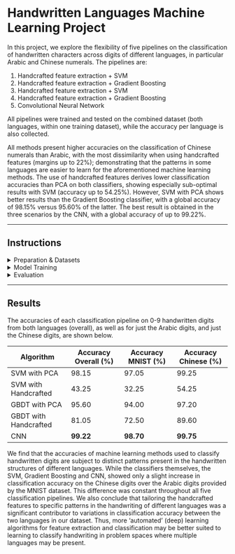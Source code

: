 # Handwritten Languages Machine Learning Project

In this project, we explore the flexibility of five pipelines on the classification of handwritten characters across digits of different languages, in particular Arabic and Chinese numerals. The pipelines are:
1. Handcrafted feature extraction + SVM
2. Handcrafted feature extraction + Gradient Boosting
3. Handcrafted feature extraction + SVM
4. Handcrafted feature extraction + Gradient Boosting
5. Convolutional Neural Network

All pipelines were trained and tested on the combined dataset (both languages, within one training dataset), while the accuracy per language is also collected. 

All methods present higher accuracies on the classification of Chinese numerals than Arabic, with the most dissimilarity when using handcrafted features (margins up to 22%); demonstrating that the patterns in some languages are easier to learn for the aforementioned machine learning methods. The use of handcrafted features derives lower classification accuracies than PCA on both classifiers, showing especially sub-optimal results with SVM (accuracy up to 54.25%). However, SVM with PCA shows better results than the Gradient Boosting classifier, with a global accuracy of 98.15% versus 95.60% of the latter. The best result is obtained in the three scenarios by the CNN, with a global accuracy of up to 99.22%.


---
## Instructions


<details>
<summary>Preparation & Datasets</summary>
<br>
To run the code you need to install the requirements:

```pip install -r requirements.txt```

and download the datasets from the links below, placing them into the ``Data`` folder.

- (Arabic) MNIST data from https://www.kaggle.com/datasets/oddrationale/mnist-in-csv?select=mnist_train.csv. This is a processed version of http://yann.lecun.com/exdb/mnist/.
- CHINESE numbers from Nazarpour, K; Chen, M (2017): Handwritten Chinese Numbers. Newcastle University. Dataset. https://www.kaggle.com/datasets/fedesoriano/chinese-mnist-digit-recognizer.

The contents of the ``preprocessing notebook`` selects a random sample of letters from each dataset; ensuring a balanced training and texting dataset. This notebook also performs morphological operations on the Chinese characters dataset, such that their visual characteristics match that of the MNIST dataset, as shown here:
![alt text](figures/img_adjustments.png)

</details>



<details>
<summary>Model Training</summary>
<br>

</details>


<details>
<summary>Evaluation</summary>
<br>
The ``model_comparison.ipynb`` notebook is responsible for comparing the models on the testing set and generating the confusion matrices.
</details>




---
## Results

The accuracies of each classification pipeline on 0-9 handwritten digits from both languages (overall), as well as for just the Arabic digits, and just the Chinese digits, are shown below.

| Algorithm | Accuracy Overall (%) | Accuracy MNIST (%) | Accuracy Chinese (%) |
| --- | --- | --- | --- |
| SVM with PCA | 98.15 | 97.05 | 99.25 |
| SVM with Handcrafted | 43.25 | 32.25 | 54.25 |
| GBDT with PCA | 95.60 | 94.00 | 97.20 |
| GBDT with Handcrafted | 81.05 | 72.50 | 89.60 | 
| CNN | **99.22** | **98.70** | **99.75** | 

We find that the accuracies of machine learning methods used to classify handwritten digits are subject to distinct patterns present in the handwritten structures of different languages. While the classifiers themselves, the SVM, Gradient Boosting and CNN, showed only a slight increase in classification accuracy on the Chinese digits over the Arabic digits provided by the MNIST dataset. This difference was constant throughout all five classification pipelines. We also conclude that tailoring the handcrafted features to specific patterns in the handwriting of different languages was a significant contributor to variations in classification accuracy between the two languages in our dataset. Thus, more ‘automated’ (deep) learning algorithms for feature extraction and classification may be better suited to learning to classify handwriting in problem spaces where multiple languages may be present.






